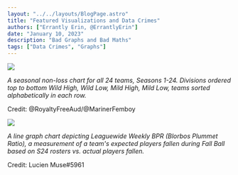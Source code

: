 ```yaml
---
layout: "../../layouts/BlogPage.astro"
title: "Featured Visualizations and Data Crimes"
authors: ["Errantly Erin, @ErrantlyErin"]
date: "January 10, 2023"
description: "Bad Graphs and Bad Maths"
tags: ["Data Crimes", "Graphs"]
---
```


![](/blog/featured-visualizations/image1.png)

*A seasonal non-loss chart for all 24 teams, Seasons 1-24. Divisions ordered top to bottom Wild High, Wild Low, Mild High, Mild Low, teams sorted alphabetically in each row.*

Credit: @RoyaltyFreeAud/@MarinerFemboy

![](/blog/featured-visualizations/image2.png)

*A line graph chart depicting Leaguewide Weekly BPR (Blorbos Plummet Ratio), a measurement of a team's expected players fallen during Fall Ball based on S24 rosters vs. actual players fallen.*

Credit: Lucien Muse#5961 